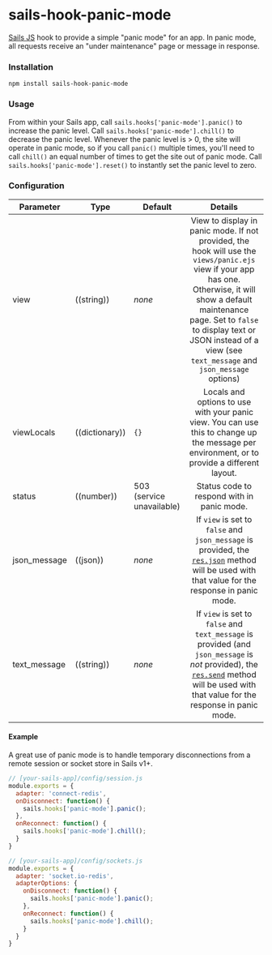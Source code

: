 # sails-hook-panic-mode

[Sails JS](http://sailsjs.org) hook to provide a simple "panic mode" for an app.  In panic mode, all requests receive an "under maintenance" page or message in response.

### Installation

`npm install sails-hook-panic-mode`

### Usage

From within your Sails app, call `sails.hooks['panic-mode'].panic()` to increase the panic level.  Call `sails.hooks['panic-mode'].chill()` to decrease the panic level.  Whenever the panic level is > 0, the site will operate in panic mode, so if you call `panic()` multiple times, you'll need to call `chill()` an equal number of times to get the site out of panic mode.  Call `sails.hooks['panic-mode'].reset()` to instantly set the panic level to zero.

### Configuration

Parameter      | Type                | Default | Details
-------------- | ------------------- | ------- | :---------------------------------:
view | ((string)) | _none_ | View to display in panic mode.  If not provided, the hook will use the `views/panic.ejs` view if your app has one.  Otherwise, it will show a default maintenance page.  Set to `false` to display text or JSON instead of a view (see `text_message` and `json_message` options)
viewLocals | ((dictionary)) | `{}` | Locals and options to use with your panic view.  You can use this to change up the message per environment, or to provide a different layout.
status | ((number)) | 503 (service unavailable) | Status code to respond with in panic mode.
json_message | ((json)) | _none_ | If `view` is set to `false` and `json_message` is provided, the [`res.json`](http://sailsjs.org/documentation/reference/response-res/res-json) method will be used with that value for the response in panic mode.
text_message | ((string)) | _none_ | If `view` is set to `false` and `text_message` is provided (and `json_message` is _not_ provided), the [`res.send`](http://sailsjs.org/documentation/reference/response-res/res-send) method will be used with that value for the response in panic mode.

#### Example

A great use of panic mode is to handle temporary disconnections from a remote session or socket store in Sails v1+.  

```javascript
// [your-sails-app]/config/session.js
module.exports = {
  adapter: 'connect-redis',
  onDisconnect: function() {
    sails.hooks['panic-mode'].panic();
  },
  onReconnect: function() {
    sails.hooks['panic-mode'].chill();
  }
}

// [your-sails-app]/config/sockets.js
module.exports = {
  adapter: 'socket.io-redis',
  adapterOptions: {
    onDisconnect: function() {
      sails.hooks['panic-mode'].panic();
    },
    onReconnect: function() {
      sails.hooks['panic-mode'].chill();
    }
  }
}

```
